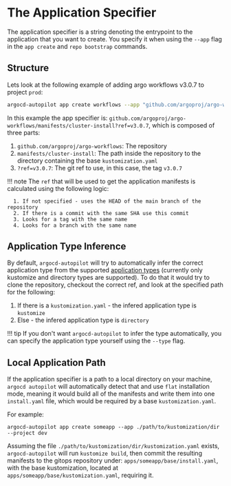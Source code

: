 # The Application Specifier

The application specifier is a string denoting the entrypoint to the application that you want to create. You specify it when using the `--app`
flag in the `app create` and `repo bootstrap` commands.

## Structure
Lets look at the following example of adding argo workflows v3.0.7 to project `prod`:
```bash
argocd-autopilot app create workflows --app "github.com/argoproj/argo-workflows/manifests/cluster-install?ref=v3.0.7" --project prod
```
In this example the app specifier is: `github.com/argoproj/argo-workflows/manifests/cluster-install?ref=v3.0.7`, which is composed of three parts:

1. `github.com/argoproj/argo-workflows`: The repository
2. `manifests/cluster-install`: The path inside the repository to the directory containing the base `kustomization.yaml`
3. `?ref=v3.0.7`: The git ref to use, in this case, the tag `v3.0.7`

!!! note
    The `ref` that will be used to get the application manifests is calculated using the following logic:

      1. If not specified - uses the HEAD of the main branch of the repository
      2. If there is a commit with the same SHA use this commit
      3. Looks for a tag with the same name
      4. Looks for a branch with the same name

## Application Type Inference
By default, `argocd-autopilot` will try to automatically infer the correct application type from the supported [application types](https://argoproj.github.io/argo-cd/user-guide/application_sources/#tools) (currently only kustomize and directory types are supported). To do that it would try to clone the repository, checkout the correct ref, and look at the specified path for the following:

1. If there is a `kustomization.yaml` - the infered application type is `kustomize`
2. Else - the infered application type is `directory`

!!! tip
    If you don't want `argocd-autopilot` to infer the type automatically, you can specify the application type yourself using the `--type` flag.

## Local Application Path
If the application specifier is a path to a local directory on your machine, `argocd autopilot` will automatically detect that and use `flat` installation mode, meaning it would build all of the manifests and write them into one `install.yaml` file, which would be required by a base `kustomization.yaml`.

For example:
```
argocd-autopilot app create someapp --app ./path/to/kustomization/dir --project dev
```
Assuming the file `./path/to/kustomization/dir/kustomization.yaml` exists, `argocd-autopilot` will run `kustomize build`, then commit the resulting manifests to the gitops repository under: `apps/someapp/base/install.yaml`, with the base kustomization, located at `apps/someapp/base/kustomization.yaml`, requiring it.